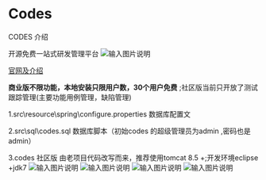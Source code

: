 # Codes

CODES 介绍

 开源免费一站式研发管理平台
![输入图片说明]([WebRoot/5.png](https://github.com/codes-1/icodes/blob/main/WebRoot/5.png))

 [官网及介绍](http://icodes.work)


 **商业版不限功能，本地安装只限用户数，30个用户免费** ;社区版当前只开放了测试跟踪管理(主要功能用例管理，缺陷管理)


1.src\resource\spring\configure.properties 数据库配置文

2.src\sql\codes.sql 数据库脚本（初始codes 的超级管理员为admin ,密码也是admin）

3.codes 社区版 由老项目代码改写而来，推荐使用tomcat 8.5 +;开发环境eclipse +jdk7
![输入图片说明]([WebRoot/1.png](https://github.com/codes-1/icodes/blob/main/WebRoot/1.png))
![输入图片说明]([WebRoot/2.png](https://github.com/codes-1/icodes/blob/main/WebRoot/2.png))
![输入图片说明]([WebRoot/3.jpg](https://github.com/codes-1/icodes/blob/main/WebRoot/3.png))
![输入图片说明]([WebRoot/4.png](https://github.com/codes-1/icodes/blob/main/WebRoot/4.png))
